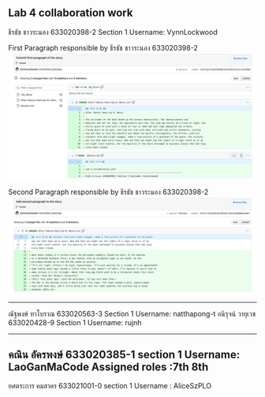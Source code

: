 
Lab 4 collaboration work
-----------------------------------------------------------------------------
ธีรธัช ชาวระนอง 633020398-2 Section 1 
Username: VynnLockwood

First Paragraph responsible by ธีรธัช ชาวระนอง 633020398-2
![First Paragrahp](/media/vynn-first-commit.png)

Second Paragraph responsible by ธีรธัช ชาวระนอง 633020398-2
![Second Paragrahp](/media/vynn-second-commit.png)

-----------------------------------------------------------------------------

ณัฐพงษ์ ทาโบราณ 633020563-3 Section 1 Username: natthapong-t
อนิรุจน์ วายุเวช 633020428-9 Section 1 Username: rujnh


-----------------------------------------------------------
คณิน อัครพงษ์ 633020385-1 section 1 Username: LaoGanMaCode 
Assigned roles :7th 8th
-----------------------------------------------------------

ยศตระการ คมสาคร 633021001-0 section 1 Username : AliceSzPLO